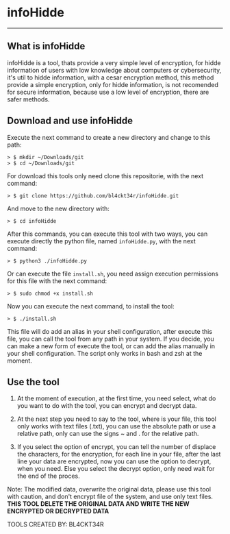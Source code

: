 # infoHidde

---

## What is infoHidde

infoHidde is a tool, thats provide a very simple level of encryption, for hidde
information of users with low knowledge about computers or cybersecurity, it's
util to hidde information, with a cesar encryption method, this method provide
a simple encryption, only for hidde information, is not recomended for secure
information, because use a low level of encryption, there are safer methods.

## Download and use infoHidde

Execute the next command to create a new directory and change to this path:

    > $ mkdir ~/Downloads/git
    > $ cd ~/Downloads/git

For download this tools only need clone this repositorie, with the next command:
    
    > $ git clone https://github.com/bl4ckt34r/infoHidde.git

And move to the new directory with:
    
    > $ cd infoHidde

After this commands, you can execute this tool with two ways, you can execute
directly the python file, named `infoHidde.py`, with the next command:

    > $ python3 ./infoHidde.py

Or can execute the file `install.sh`, you need assign execution permissions for 
this file with the next command:

    > $ sudo chmod +x install.sh

Now you can execute the next command, to install the tool:

    > $ ./install.sh

This file will do add an alias in your shell configuration, after execute this 
file, you can call the tool from any path in your system.
If you decide, you can make a new form of execute the tool, or can add the alias
manually in your shell configuration. The script only works in bash and zsh
at the moment.

## Use the tool

1. At the moment of execution, at the first time, you need select, what do you
want to do with the tool, you can encrypt and decrypt data.

2. At the next step you need to say to the tool, where is your file, this tool
only works with text files (.txt), you can use the absolute path or use a
relative path, only can use the signs ~ and . for the relative path.

3. If you select the option of encrypt, you can tell the number of displace the
characters, for the encryption, for each line in your file, after the last line
your data are encrypted, now you can use the option to decrypt, when you need. 
Else you select the decrypt option, only need wait for the end of the proces.

Note: The modified data, overwrite the original data, please use this tool with
caution, and don't encrypt file of the system, and use only text files.
__**THIS TOOL DELETE THE ORIGINAL DATA AND WRITE THE NEW ENCRYPTED OR DECRYPTED DATA**__

TOOLS CREATED BY: BL4CKT34R
